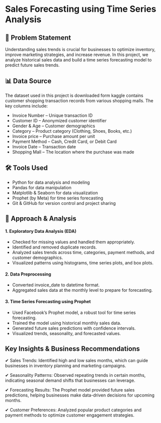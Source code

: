 # Sales Forecasting using Time Series Analysis

## 📌 Problem Statement
Understanding sales trends is crucial for businesses to optimize inventory, improve marketing strategies, and increase revenue. In this project, we analyze historical sales data and build a time series forecasting model to predict future sales trends.

## 📊 Data Source
The dataset used in this project is downloaded form kaggle contains customer shopping transaction records from various shopping malls. The key columns include:
* Invoice Number – Unique transaction ID
* Customer ID – Anonymized customer identifier
* Gender & Age – Customer demographics
* Category – Product category (Clothing, Shoes, Books, etc.)
* Invoice price – Purchase amount per unit
* Payment Method – Cash, Credit Card, or Debit Card
* Invoice Date – Transaction date
* Shopping Mall – The location where the purchase was made

## 🛠 Tools Used
* Python for data analysis and modeling
* Pandas for data manipulation
* Matplotlib & Seaborn for data visualization
* Prophet (by Meta) for time series forecasting
* Git & GitHub for version control and project sharing

## 🔎 Approach & Analysis

#### 1. Exploratory Data Analysis (EDA)
* Checked for missing values and handled them appropriately.
* Identified and removed duplicate records.
* Analyzed sales trends across time, categories, payment methods, and customer demographics.
* Visualized patterns using histograms, time series plots, and box plots.
#### 2. Data Preprocessing
* Converted invoice_date to datetime format.
* Aggregated sales data at the monthly level to prepare for forecasting.
#### 3. Time Series Forecasting using Prophet
* Used Facebook’s Prophet model, a robust tool for time series forecasting.
* Trained the model using historical monthly sales data.
* Generated future sales predictions with confidence intervals.
* Visualized trends, seasonality, and forecasted values.

## Key Insights & Business Recommendations
✔ Sales Trends: Identified high and low sales months, which can guide businesses in inventory planning and marketing campaigns.

✔ Seasonality Patterns: Observed repeating trends in certain months, indicating seasonal demand shifts that businesses can leverage.

✔ Forecasting Results: The Prophet model provided future sales predictions, helping businesses make data-driven decisions for upcoming months.

✔ Customer Preferences: Analyzed popular product categories and payment methods to optimize customer engagement strategies.
